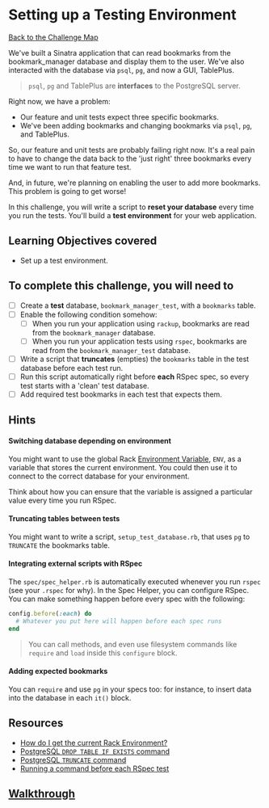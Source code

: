 # Setting up a Testing Environment

[Back to the Challenge Map](00_challenge_map.md#challenges)

We've built a Sinatra application that can read bookmarks from the bookmark_manager database and display them to the user. We've also interacted with the database via `psql`, `pg`, and now a GUI, TablePlus.

> `psql`, `pg` and TablePlus are **interfaces** to the PostgreSQL server.

Right now, we have a problem:

- Our feature and unit tests expect three specific bookmarks.
- We've been adding bookmarks and changing bookmarks via `psql`, `pg`, and TablePlus.

So, our feature and unit tests are probably failing right now. It's a real pain to have to change the data back to the 'just right' three bookmarks every time we want to run that feature test.

And, in future, we're planning on enabling the user to add more bookmarks. This problem is going to get worse!

In this challenge, you will write a script to **reset your database** every time you run the tests. You'll build a **test environment** for your web application.

## Learning Objectives covered

* Set up a test environment.

## To complete this challenge, you will need to

- [ ] Create a **test** database, `bookmark_manager_test`, with a `bookmarks` table.
- [ ] Enable the following condition somehow:
  - [ ] When you run your application using `rackup`, bookmarks are read from the `bookmark_manager` database.
  - [ ] When you run your application tests using `rspec`, bookmarks are read from the `bookmark_manager_test` database.
- [ ] Write a script that **truncates** (empties) the `bookmarks` table in the test database before each test run.
- [ ] Run this script automatically right before **each** RSpec spec, so every test starts with a 'clean' test database.
- [ ] Add required test bookmarks in each test that expects them.

## Hints

#### Switching database depending on environment

You might want to use the global Rack [Environment Variable](http://blog.honeybadger.io/ruby-guide-environment-variables/), `ENV`, as a variable that stores the current environment. You could then use it to connect to the correct database for your environment.

Think about how you can ensure that the variable is assigned a particular value every time you run RSpec.

#### Truncating tables between tests

You might want to write a script, `setup_test_database.rb`, that uses `pg` to `TRUNCATE` the bookmarks table.

#### Integrating external scripts with RSpec

The `spec/spec_helper.rb` is automatically executed whenever you run `rspec` (see your `.rspec` for why). In the Spec Helper, you can configure RSpec. You can make something happen before every spec with the following:

```ruby
config.before(:each) do
  # Whatever you put here will happen before each spec runs
end
```

> You can call methods, and even use filesystem commands like `require` and `load` inside this `configure` block.

#### Adding expected bookmarks

You can `require` and use `pg` in your specs too: for instance, to insert data into the database in each `it()` block.

## Resources

* [How do I get the current Rack Environment?](https://stackoverflow.com/questions/15459569/how-to-get-the-current-rack-environment-in-rake)
* [PostgreSQL `DROP TABLE IF EXISTS` command](https://www.postgresql.org/docs/8.2/static/sql-droptable.html)
* [PostgreSQL `TRUNCATE` command](https://www.postgresql.org/docs/8.2/static/sql-truncate.html)
* [Running a command before each RSpec test](https://stackoverflow.com/questions/9958110/is-it-possible-to-add-somewhere-a-beforeeach-hook-so-that-all-spec-file-c)

## [Walkthrough](walkthroughs/08.md)
